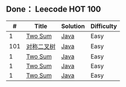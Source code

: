 ## Done： Leecode HOT 100
| #   | Title                                            | Solution | Difficulty |
|-----|--------------------------------------------------|----------|----------------------|
| 1   | [Two Sum](https://leetcode.cn/problems/two-sum/) | [Java]() | Easy               |
| 101  | [对称二叉树](https://leetcode.cn/problems/symmetric-tree/)   | [Java]() | Easy               |
| 1   | [Two Sum](https://leetcode.cn/problems/two-sum/) | [Java]() | Easy               |
| 1   | [Two Sum](https://leetcode.cn/problems/two-sum/) | [Java]() | Easy               |
| 1   | [Two Sum](https://leetcode.cn/problems/two-sum/) | [Java]() | Easy               |

